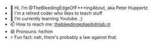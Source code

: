 - 👋 Hi, I’m @TheBleedingEdgeOfF***ingAbout, aka Peter Huppertz
- 👀 I'm a retired coder who likes to teach stuff
- 🌱 I’m currently learning Youtube. ;)
- 📫 How to reach me: thebleedingedge@dnlab.nl
- 😄 Pronouns: he/him
- ⚡ Fun fact: nah, there's probably a law against that. 

<!---
TheBleedingEdge/TheBleedingEdge is a ✨ special ✨ repository because its `README.md` (this file) appears on your GitHub profile.
You can click the Preview link to take a look at your changes.
--->
